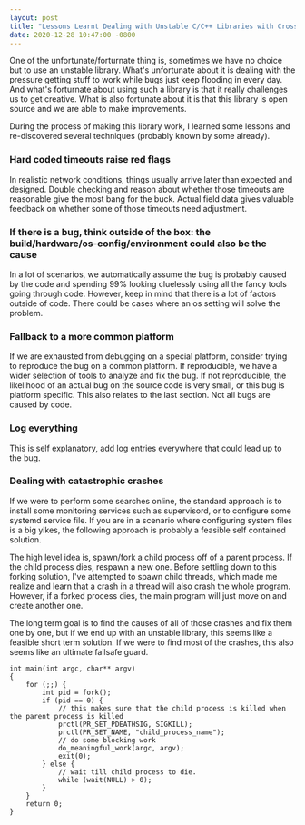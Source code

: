 ```yaml
---
layout: post
title: "Lessons Learnt Dealing with Unstable C/C++ Libraries with Cross-Platform Builds"
date: 2020-12-28 10:47:00 -0800
---
```


One of the unfortunate/forturnate thing is, sometimes we have no choice but to use an unstable library.
What's unfortunate about it is dealing with the pressure getting stuff to work while bugs just keep flooding in every day.
And what's forturnate about using such a library is that it really challenges us to get creative.
What is also fortunate about it is that this library is open source and we are
able to make improvements.

During the process of making this library work, I learned some lessons and re-discovered several techniques (probably known by some already).

### Hard coded timeouts raise red flags
In realistic network conditions, things usually arrive later than expected
and designed. Double checking and reason about whether those timeouts are
reasonable give the most bang for the buck. Actual field data gives valuable
feedback on whether some of those timeouts need adjustment.

### If there is a bug, think outside of the box: the build/hardware/os-config/environment could also be the cause
In a lot of scenarios, we automatically assume the bug is probably caused by the code and spending 99% looking cluelessly
using all the fancy tools going through code. However, keep in mind that there
is a lot of factors outside of code. There could be cases where an os setting will solve the problem.

### Fallback to a more common platform
If we are exhausted from debugging on a special platform, consider trying to reproduce
the bug on a common platform. If reproducible, we have a wider selection of tools to analyze and fix the bug. 
If not reproducible, the likelihood of an actual bug on the source code is very small, or this bug is platform specific.
This also relates to the last section. Not all bugs are caused by code.

### Log everything
This is self explanatory, add log entries everywhere that could lead up to the bug.

### Dealing with catastrophic crashes
If we were to perform some searches online, the standard approach is to
install some monitoring services such as supervisord, or to configure some
systemd service file. If you are in a scenario where configuring system files
is a big yikes, the following approach is probably a feasible self contained solution.

The high level idea is, spawn/fork a child process off of a parent process. If the
child process dies, respawn a new one. Before settling down to this forking
solution, I've attempted to spawn child threads, which made me realize and
learn that a crash in a thread will also crash the whole program. However, if a
forked process dies, the main program will just move on and create another one.

The long term goal is to find the causes of all of those crashes and fix them one by one, but if we end up with an
unstable library, this seems like a feasible short term solution. If we were to
find most of the crashes, this also seems like an ultimate failsafe guard. 

```
int main(int argc, char** argv)
{
    for (;;) {
        int pid = fork();
        if (pid == 0) {
            // this makes sure that the child process is killed when the parent process is killed
            prctl(PR_SET_PDEATHSIG, SIGKILL);
            prctl(PR_SET_NAME, "child_process_name");
            // do some blocking work
            do_meaningful_work(argc, argv);
            exit(0);
        } else {
            // wait till child process to die.
            while (wait(NULL) > 0);
        }
    }
    return 0;
}
```
